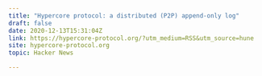 ```yaml
---
title: "Hypercore protocol: a distributed (P2P) append-only log"
draft: false
date: 2020-12-13T15:31:04Z
link: https://hypercore-protocol.org/?utm_medium=RSS&utm_source=hune
site: hypercore-protocol.org
topic: Hacker News  

---
```

